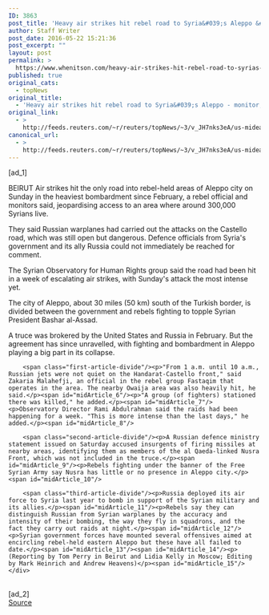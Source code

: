 ```yaml
---
ID: 3863
post_title: 'Heavy air strikes hit rebel road to Syria&#039;s Aleppo &#8211; monitor, rebels'
author: Staff Writer
post_date: 2016-05-22 15:21:36
post_excerpt: ""
layout: post
permalink: >
  https://www.whenitson.com/heavy-air-strikes-hit-rebel-road-to-syrias-aleppo-monitor-rebels/
published: true
original_cats:
  - topNews
original_title:
  - 'Heavy air strikes hit rebel road to Syria&#039;s Aleppo - monitor, rebels'
original_link:
  - >
    http://feeds.reuters.com/~r/reuters/topNews/~3/v_JH7nks3eA/us-mideast-crisis-syria-aleppo-idUSKCN0YD0D8
canonical_url:
  - >
    http://feeds.reuters.com/~r/reuters/topNews/~3/v_JH7nks3eA/us-mideast-crisis-syria-aleppo-idUSKCN0YD0D8
---
```

 [ad_1]
<br><div id="articleText">
<span id="midArticle_start"/>

<span id="midArticle_0"/><span class="focusParagraph" readability="7"><p><span class="articleLocation">BEIRUT</span> Air strikes hit the only road into rebel-held areas of Aleppo city on Sunday in the heaviest bombardment since February, a rebel official and monitors said, jeopardising access to an area where around 300,000 Syrians live.</p></span><span id="midArticle_1"/><p>They said Russian warplanes had carried out the attacks on the Castello road, which was still open but dangerous. Defence officials from Syria's government and its ally Russia could not immediately be reached for comment. </p><span id="midArticle_2"/><p>The Syrian Observatory for Human Rights group said the road had been hit in a week of escalating air strikes, with Sunday's attack the most intense yet.</p><span id="midArticle_3"/><p>The city of Aleppo, about 30 miles (50 km) south of the Turkish border, is divided between the government and rebels fighting to topple Syrian President Bashar al-Assad.</p><span id="midArticle_4"/><p>A truce was brokered by the United States and Russia in February. But the agreement has since unravelled, with fighting and bombardment in Aleppo playing a big part in its collapse.</p><span id="midArticle_5"/>
        
        <span class="first-article-divide"/><p>"From 1 a.m. until 10 a.m., Russian jets were not quiet on the Handarat-Castello front," said Zakaria Malahefji, an official in the rebel group Fastaqim that operates in the area. The nearby Owaija area was also heavily hit, he said.</p><span id="midArticle_6"/><p>"A group (of fighters) stationed there was killed," he added.</p><span id="midArticle_7"/><p>Observatory Director Rami Abdulrahman said the raids had been happening for a week. "This is more intense than the last days," he added.</p><span id="midArticle_8"/>
        
        <span class="second-article-divide"/><p>A Russian defence ministry statement issued on Saturday accused insurgents of firing missiles at nearby areas, identifying them as members of the al Qaeda-linked Nusra Front, which was not included in the truce.</p><span id="midArticle_9"/><p>Rebels fighting under the banner of the Free Syrian Army say Nusra has little or no presence in Aleppo city.</p><span id="midArticle_10"/>
        
        <span class="third-article-divide"/><p>Russia deployed its air force to Syria last year to bomb in support of the Syrian military and its allies.</p><span id="midArticle_11"/><p>Rebels say they can distinguish Russian from Syrian warplanes by the accuracy and intensity of their bombing, the way they fly in squadrons, and the fact they carry out raids at night.</p><span id="midArticle_12"/><p>Syrian government forces have mounted several offensives aimed at encircling rebel-held eastern Aleppo but these have all failed to date.</p><span id="midArticle_13"/><span id="midArticle_14"/><p> (Reporting by Tom Perry in Beirut and Lidia Kelly in Moscow; Editing by Mark Heinrich and Andrew Heavens)</p><span id="midArticle_15"/></div>
<br>[ad_2]
<br><a href="http://feeds.reuters.com/~r/reuters/topNews/~3/v_JH7nks3eA/us-mideast-crisis-syria-aleppo-idUSKCN0YD0D8">Source </a>